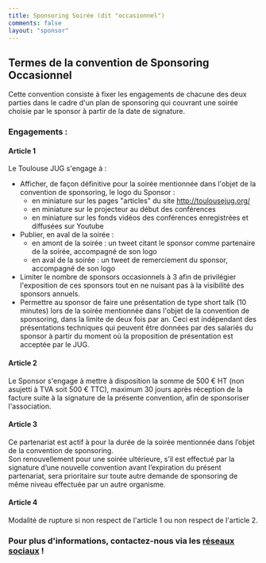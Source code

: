 ```yaml
---
title: Sponsoring Soirée (dit "occasionnel")
comments: false
layout: "sponsor"
---
```


## Termes de la convention de Sponsoring Occasionnel

Cette convention consiste à fixer les engagements de chacune des deux parties
dans le cadre d'un plan de sponsoring qui couvrant une soirée choisie par le sponsor
à partir de la date de signature.

### Engagements :

#### Article 1

Le Toulouse JUG s'engage à :

* Afficher, de façon définitive pour la soirée mentionnée dans l'objet de la convention de sponsoring, le logo du Sponsor :
  * en miniature sur les pages "articles" du site http://toulousejug.org/
  * en miniature sur le projecteur au début des conférences
  * en miniature sur les fonds vidéos des conférences enregistrées et diffusées sur Youtube
* Publier, en aval de la soirée :
  * en amont de la soirée : un tweet citant le sponsor comme partenaire de la soirée, accompagné de son logo
  * en aval de la soirée : un tweet de remerciement du sponsor, accompagné de son logo
* Limiter le nombre de sponsors occasionnels à 3 afin de privilégier l'exposition de ces
  sponsors tout en ne nuisant pas à la visibilité des sponsors annuels.
* Permettre au sponsor de faire une présentation de type short talk (10 minutes) lors
  de la soirée mentionnée dans l'objet de la convention de sponsoring, dans la limite de deux fois
  par an. Ceci est indépendant des présentations techniques qui peuvent être données par des salariés
  du sponsor à partir du moment où la proposition de présentation est acceptée par le JUG.

#### Article 2

Le Sponsor s'engage à mettre à disposition la somme de 500 € HT (non asujetti à TVA
soit 500 € TTC), maximum 30 jours après réception de la facture suite à la signature
de la présente convention, afin de sponsoriser l'association.

#### Article 3

Ce partenariat est actif à pour la durée de la soirée mentionnée dans l’objet de
la convention de sponsoring.  
Son renouvellement pour une soirée ultérieure, s’il est effectué par la signature
d’une nouvelle convention avant l’expiration du présent partenariat, sera prioritaire
sur toute autre demande de sponsoring de même niveau effectuée par un autre organisme.

#### Article 4

Modalité de rupture si non respect de l'article 1 ou non respect de l'article 2.

### Pour plus d'informations, contactez-nous via les [réseaux sociaux](https://twitter.com/messages/212167328-4893023609) !